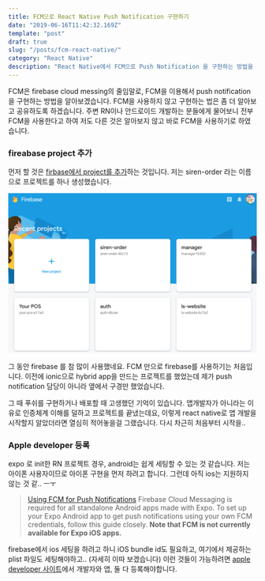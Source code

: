 ```yaml
---
title: FCM으로 React Native Push Notification 구현하기
date: "2019-06-16T11:42:32.169Z"
template: "post"
draft: true
slug: "/posts/fcm-react-native/"
category: "React Native"
description: "React Native에서 FCM으로 Push Notification 을 구현하는 방법을 배워봅니다."
---
```


FCM은 firebase cloud messing의 줄임말로, FCM을 이용해서 push notification을 구현하는 방법을 알아보겠습니다.
FCM을 사용하지 않고 구현하는 법은 좀 더 알아보고 공유하도록 하겠습니다.
주변 RN이나 안드로이드 개발하는 분들에게 물어보니 전부 FCM을 사용한다고 하여 저도 다른 것은 알아보지 않고 바로 FCM을 사용하기로 하였습니다.

### fireabase project 추가
먼저 할 것은 [firbase에서 project를 추가](https://console.firebase.google.com/u/0/)하는 것입니다.
저는 siren-order 라는 이름으로 프로젝트를 하나 생성했습니다.

![](/media/190616-1.png)

그 동안 firebase 를 참 많이 사용했네요. FCM 만으로 firebase를 사용하기는 처음입니다.
이전에 ionic으로 hybrid app을 만드는 프로젝트를 했었는데 제가 push notification 담당이 아니라 옆에서 구경만 했었습니다.

그 때 푸쉬를 구현하거나 배포할 때 고생했던 기억이 있습니다. 앱개발자가 아니라는 이유로 인증체계 이해를 덜하고 프로젝트를 끝냈는데요,
이렇게 react native로 앱 개발을 시작할지 알았더라면 열심히 적어놓을걸 그랬습니다. 다시 차근히 처음부터 시작을..

### Apple developer 등록

expo 로 init한 RN 프로젝트 경우, android는 쉽게 세팅할 수 있는 것 같습니다.
저는 아이폰 사용자이므로 아이폰 구현을 먼저 하려고 합니다. 그런데 아직 ios는 지원하지 않는 것 같.. ㅡㅜ

> [Using FCM for Push Notifications](https://docs.expo.io/versions/latest/guides/using-fcm/)
> Firebase Cloud Messaging is required for all standalone Android apps made with Expo. To set up your Expo Android app to get push notifications using your own FCM credentials, follow this guide closely.
  **Note that FCM is not currently available for Expo iOS apps.**

firebase에서 ios 세팅을 하려고 하니 iOS bundle id도 필요하고, 여기에서 제공하는 plist 파일도 세팅해야하고.. (자세히 이따 보겠습니다)
이런 것들이 가능하려면 [apple developer 사이트](https://developer.apple.com/account/)에서 개발자와 앱, 둘 다 등록해야합니다.

####
